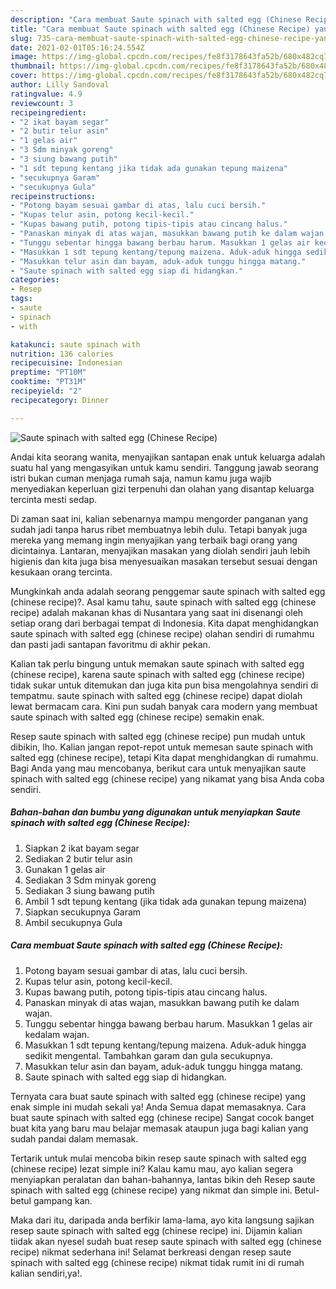 ```yaml
---
description: "Cara membuat Saute spinach with salted egg (Chinese Recipe) yang nikmat Untuk Jualan"
title: "Cara membuat Saute spinach with salted egg (Chinese Recipe) yang nikmat Untuk Jualan"
slug: 735-cara-membuat-saute-spinach-with-salted-egg-chinese-recipe-yang-nikmat-untuk-jualan
date: 2021-02-01T05:16:24.554Z
image: https://img-global.cpcdn.com/recipes/fe8f3178643fa52b/680x482cq70/saute-spinach-with-salted-egg-chinese-recipe-foto-resep-utama.jpg
thumbnail: https://img-global.cpcdn.com/recipes/fe8f3178643fa52b/680x482cq70/saute-spinach-with-salted-egg-chinese-recipe-foto-resep-utama.jpg
cover: https://img-global.cpcdn.com/recipes/fe8f3178643fa52b/680x482cq70/saute-spinach-with-salted-egg-chinese-recipe-foto-resep-utama.jpg
author: Lilly Sandoval
ratingvalue: 4.9
reviewcount: 3
recipeingredient:
- "2 ikat bayam segar"
- "2 butir telur asin"
- "1 gelas air"
- "3 Sdm minyak goreng"
- "3 siung bawang putih"
- "1 sdt tepung kentang jika tidak ada gunakan tepung maizena"
- "secukupnya Garam"
- "secukupnya Gula"
recipeinstructions:
- "Potong bayam sesuai gambar di atas, lalu cuci bersih."
- "Kupas telur asin, potong kecil-kecil."
- "Kupas bawang putih, potong tipis-tipis atau cincang halus."
- "Panaskan minyak di atas wajan, masukkan bawang putih ke dalam wajan."
- "Tunggu sebentar hingga bawang berbau harum. Masukkan 1 gelas air kedalam wajan."
- "Masukkan 1 sdt tepung kentang/tepung maizena. Aduk-aduk hingga sedikit mengental. Tambahkan garam dan gula secukupnya."
- "Masukkan telur asin dan bayam, aduk-aduk tunggu hingga matang."
- "Saute spinach with salted egg siap di hidangkan."
categories:
- Resep
tags:
- saute
- spinach
- with

katakunci: saute spinach with 
nutrition: 136 calories
recipecuisine: Indonesian
preptime: "PT10M"
cooktime: "PT31M"
recipeyield: "2"
recipecategory: Dinner

---
```



![Saute spinach with salted egg (Chinese Recipe)](https://img-global.cpcdn.com/recipes/fe8f3178643fa52b/680x482cq70/saute-spinach-with-salted-egg-chinese-recipe-foto-resep-utama.jpg)

Andai kita seorang wanita, menyajikan santapan enak untuk keluarga adalah suatu hal yang mengasyikan untuk kamu sendiri. Tanggung jawab seorang istri bukan cuman menjaga rumah saja, namun kamu juga wajib menyediakan keperluan gizi terpenuhi dan olahan yang disantap keluarga tercinta mesti sedap.

Di zaman  saat ini, kalian sebenarnya mampu mengorder panganan yang sudah jadi tanpa harus ribet membuatnya lebih dulu. Tetapi banyak juga mereka yang memang ingin menyajikan yang terbaik bagi orang yang dicintainya. Lantaran, menyajikan masakan yang diolah sendiri jauh lebih higienis dan kita juga bisa menyesuaikan masakan tersebut sesuai dengan kesukaan orang tercinta. 



Mungkinkah anda adalah seorang penggemar saute spinach with salted egg (chinese recipe)?. Asal kamu tahu, saute spinach with salted egg (chinese recipe) adalah makanan khas di Nusantara yang saat ini disenangi oleh setiap orang dari berbagai tempat di Indonesia. Kita dapat menghidangkan saute spinach with salted egg (chinese recipe) olahan sendiri di rumahmu dan pasti jadi santapan favoritmu di akhir pekan.

Kalian tak perlu bingung untuk memakan saute spinach with salted egg (chinese recipe), karena saute spinach with salted egg (chinese recipe) tidak sukar untuk ditemukan dan juga kita pun bisa mengolahnya sendiri di tempatmu. saute spinach with salted egg (chinese recipe) dapat diolah lewat bermacam cara. Kini pun sudah banyak cara modern yang membuat saute spinach with salted egg (chinese recipe) semakin enak.

Resep saute spinach with salted egg (chinese recipe) pun mudah untuk dibikin, lho. Kalian jangan repot-repot untuk memesan saute spinach with salted egg (chinese recipe), tetapi Kita dapat menghidangkan di rumahmu. Bagi Anda yang mau mencobanya, berikut cara untuk menyajikan saute spinach with salted egg (chinese recipe) yang nikamat yang bisa Anda coba sendiri.

<!--inarticleads1-->

##### Bahan-bahan dan bumbu yang digunakan untuk menyiapkan Saute spinach with salted egg (Chinese Recipe):

1. Siapkan 2 ikat bayam segar
1. Sediakan 2 butir telur asin
1. Gunakan 1 gelas air
1. Sediakan 3 Sdm minyak goreng
1. Sediakan 3 siung bawang putih
1. Ambil 1 sdt tepung kentang (jika tidak ada gunakan tepung maizena)
1. Siapkan secukupnya Garam
1. Ambil secukupnya Gula




<!--inarticleads2-->

##### Cara membuat Saute spinach with salted egg (Chinese Recipe):

1. Potong bayam sesuai gambar di atas, lalu cuci bersih.
1. Kupas telur asin, potong kecil-kecil.
1. Kupas bawang putih, potong tipis-tipis atau cincang halus.
1. Panaskan minyak di atas wajan, masukkan bawang putih ke dalam wajan.
1. Tunggu sebentar hingga bawang berbau harum. Masukkan 1 gelas air kedalam wajan.
1. Masukkan 1 sdt tepung kentang/tepung maizena. Aduk-aduk hingga sedikit mengental. Tambahkan garam dan gula secukupnya.
1. Masukkan telur asin dan bayam, aduk-aduk tunggu hingga matang.
1. Saute spinach with salted egg siap di hidangkan.




Ternyata cara buat saute spinach with salted egg (chinese recipe) yang enak simple ini mudah sekali ya! Anda Semua dapat memasaknya. Cara buat saute spinach with salted egg (chinese recipe) Sangat cocok banget buat kita yang baru mau belajar memasak ataupun juga bagi kalian yang sudah pandai dalam memasak.

Tertarik untuk mulai mencoba bikin resep saute spinach with salted egg (chinese recipe) lezat simple ini? Kalau kamu mau, ayo kalian segera menyiapkan peralatan dan bahan-bahannya, lantas bikin deh Resep saute spinach with salted egg (chinese recipe) yang nikmat dan simple ini. Betul-betul gampang kan. 

Maka dari itu, daripada anda berfikir lama-lama, ayo kita langsung sajikan resep saute spinach with salted egg (chinese recipe) ini. Dijamin kalian tiidak akan nyesel sudah buat resep saute spinach with salted egg (chinese recipe) nikmat sederhana ini! Selamat berkreasi dengan resep saute spinach with salted egg (chinese recipe) nikmat tidak rumit ini di rumah kalian sendiri,ya!.

